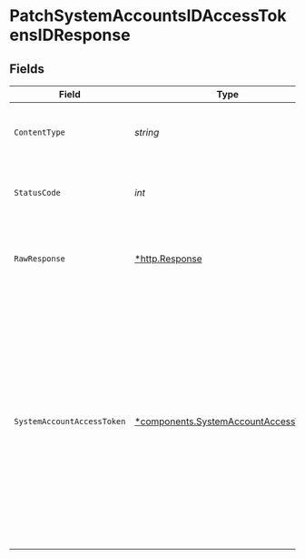 # PatchSystemAccountsIDAccessTokensIDResponse


## Fields

| Field                                                                                                                                                                                                                                     | Type                                                                                                                                                                                                                                      | Required                                                                                                                                                                                                                                  | Description                                                                                                                                                                                                                               | Example                                                                                                                                                                                                                                   |
| ----------------------------------------------------------------------------------------------------------------------------------------------------------------------------------------------------------------------------------------- | ----------------------------------------------------------------------------------------------------------------------------------------------------------------------------------------------------------------------------------------- | ----------------------------------------------------------------------------------------------------------------------------------------------------------------------------------------------------------------------------------------- | ----------------------------------------------------------------------------------------------------------------------------------------------------------------------------------------------------------------------------------------- | ----------------------------------------------------------------------------------------------------------------------------------------------------------------------------------------------------------------------------------------- |
| `ContentType`                                                                                                                                                                                                                             | *string*                                                                                                                                                                                                                                  | :heavy_check_mark:                                                                                                                                                                                                                        | HTTP response content type for this operation                                                                                                                                                                                             |                                                                                                                                                                                                                                           |
| `StatusCode`                                                                                                                                                                                                                              | *int*                                                                                                                                                                                                                                     | :heavy_check_mark:                                                                                                                                                                                                                        | HTTP response status code for this operation                                                                                                                                                                                              |                                                                                                                                                                                                                                           |
| `RawResponse`                                                                                                                                                                                                                             | [*http.Response](https://pkg.go.dev/net/http#Response)                                                                                                                                                                                    | :heavy_check_mark:                                                                                                                                                                                                                        | Raw HTTP response; suitable for custom response parsing                                                                                                                                                                                   |                                                                                                                                                                                                                                           |
| `SystemAccountAccessToken`                                                                                                                                                                                                                | [*components.SystemAccountAccessToken](../../models/components/systemaccountaccesstoken.md)                                                                                                                                               | :heavy_minus_sign:                                                                                                                                                                                                                        | A response including a single system account access token.                                                                                                                                                                                | {<br/>"id": "497f6eca-6276-4993-bfeb-53cbbbba6f08",<br/>"name": "Sample Access Token",<br/>"created_at": "2022-08-01T14:16:09Z",<br/>"updated_at": "2022-08-02T08:35:49Z",<br/>"expires_at": "2022-12-31T12:52:23Z",<br/>"last_used_at": "2022-10-24T13:05:42Z"<br/>} |